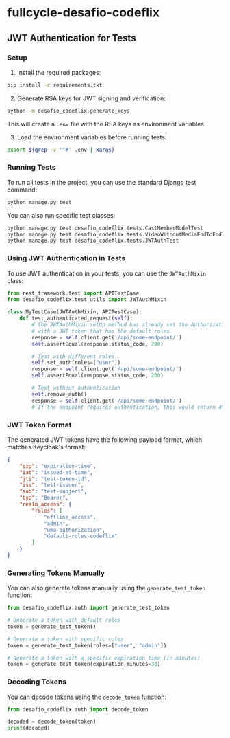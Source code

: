 # fullcycle-desafio-codeflix

## JWT Authentication for Tests

### Setup

1. Install the required packages:

```bash
pip install -r requirements.txt
```

2. Generate RSA keys for JWT signing and verification:

```bash
python -m desafio_codeflix.generate_keys
```

This will create a `.env` file with the RSA keys as environment variables.

3. Load the environment variables before running tests:

```bash
export $(grep -v '^#' .env | xargs)
```

### Running Tests

To run all tests in the project, you can use the standard Django test command:

```bash
python manage.py test
```

You can also run specific test classes:

```bash
python manage.py test desafio_codeflix.tests.CastMemberModelTest
python manage.py test desafio_codeflix.tests.VideoWithoutMediaEndToEndTest
python manage.py test desafio_codeflix.tests.JWTAuthTest
```

### Using JWT Authentication in Tests

To use JWT authentication in your tests, you can use the `JWTAuthMixin` class:

```python
from rest_framework.test import APITestCase
from desafio_codeflix.test_utils import JWTAuthMixin

class MyTestCase(JWTAuthMixin, APITestCase):
    def test_authenticated_request(self):
        # The JWTAuthMixin.setUp method has already set the Authorization header
        # with a JWT token that has the default roles.
        response = self.client.get('/api/some-endpoint/')
        self.assertEqual(response.status_code, 200)

        # Test with different roles
        self.set_auth(roles=["user"])
        response = self.client.get('/api/some-endpoint/')
        self.assertEqual(response.status_code, 200)

        # Test without authentication
        self.remove_auth()
        response = self.client.get('/api/some-endpoint/')
        # If the endpoint requires authentication, this would return 401 Unauthorized
```

### JWT Token Format

The generated JWT tokens have the following payload format, which matches Keycloak's format:

```json
{
    "exp": "expiration-time",
    "iat": "issued-at-time",
    "jti": "test-token-id",
    "iss": "test-issuer",
    "sub": "test-subject",
    "typ": "Bearer",
    "realm_access": {
        "roles": [
            "offline_access",
            "admin",
            "uma_authorization",
            "default-roles-codeflix"
        ]
    }
}
```

### Generating Tokens Manually

You can also generate tokens manually using the `generate_test_token` function:

```python
from desafio_codeflix.auth import generate_test_token

# Generate a token with default roles
token = generate_test_token()

# Generate a token with specific roles
token = generate_test_token(roles=["user", "admin"])

# Generate a token with a specific expiration time (in minutes)
token = generate_test_token(expiration_minutes=30)
```

### Decoding Tokens

You can decode tokens using the `decode_token` function:

```python
from desafio_codeflix.auth import decode_token

decoded = decode_token(token)
print(decoded)
```

